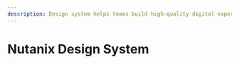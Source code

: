 ```yaml
---
description: Design system helps teams build high-quality digital experiences​
---
```


# Nutanix Design System

